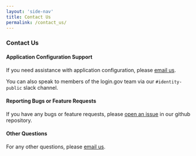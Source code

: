 ```yaml
---
layout: 'side-nav'
title: Contact Us
permalink: /contact_us/
---
```


### Contact Us

#### Application Configuration Support

If you need assistance with application configuration, please [email us](mailto:developers@login.gov).

You can also speak to members of the login.gov team via our `#identity-public` slack channel.

#### Reporting Bugs or Feature Requests

If you have any bugs or feature requests, please [open an issue](https://github.com/18F/identity-idp/issues) in our github repository.

#### Other Questions

For any other questions, please [email us](mailto:hello@login.gov).
